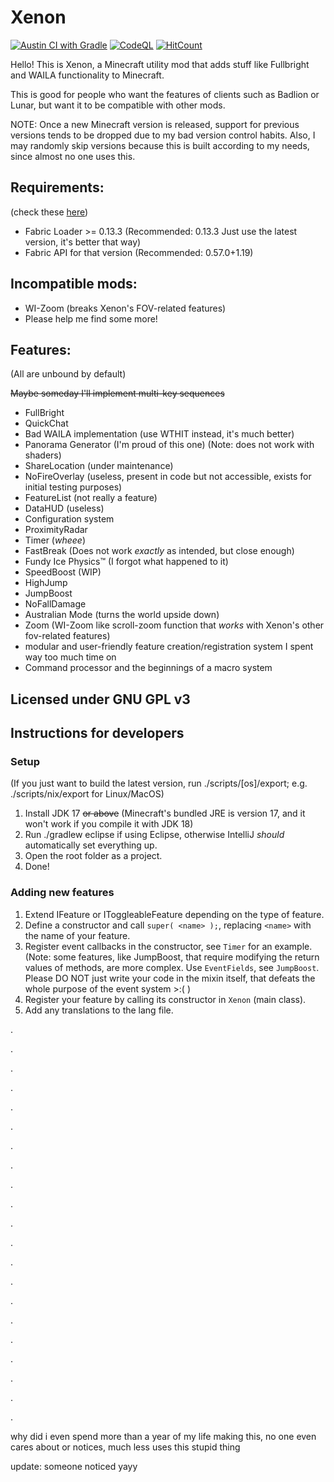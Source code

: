 # Xenon

[![Austin CI with Gradle](https://github.com/AV306/xenon/actions/workflows/austin_gradle.yml/badge.svg)](https://github.com/AV306/xenon/actions/workflows/austin_gradle.yml)
[![CodeQL](https://github.com/AV306/xenon/actions/workflows/codeql-analysis.yml/badge.svg)](https://github.com/AV306/xenon/actions/workflows/codeql-analysis.yml)
[![HitCount](https://hits.dwyl.com/AV306/xenon.svg?style=flat&show=unique)](http://hits.dwyl.com/AV306/xenon)

Hello! This is Xenon, a Minecraft utility mod that adds stuff like Fullbright and WAILA functionality to Minecraft.

This is good for people who want the features of clients such as Badlion or Lunar, but want it to be compatible with other mods.

NOTE: Once a new Minecraft version is released, support for previous versions tends to be dropped due to my bad version control habits. Also, I may randomly skip versions because this is built according to my needs, since almost no one uses this.

## Requirements:

(check these [here](https://fabricmc.net/develop))

- Fabric Loader >= 0.13.3 (Recommended: 0.13.3 Just use the latest version, it's better that way)
- Fabric API for that version (Recommended: 0.57.0+1.19)

## Incompatible mods:

- WI-Zoom (breaks Xenon's FOV-related features)
- Please help me find some more!

## Features:

(All are unbound by default)

~~Maybe someday I'll implement multi-key sequences~~

- FullBright 
- QuickChat
- Bad WAILA implementation (use WTHIT instead, it's much better)
- Panorama Generator (I'm proud of this one) (Note: does not work with shaders)
- ShareLocation (under maintenance)
- NoFireOverlay (useless, present in code but not accessible, exists for initial testing purposes)
- FeatureList (not really a feature)
- DataHUD (useless)
- Configuration system
- ProximityRadar
- Timer (*wheee*)
- FastBreak (Does not work *exactly* as intended, but close enough)
- Fundy Ice Physics™ (I forgot what happened to it)
- SpeedBoost (WIP)
- HighJump
- JumpBoost
- NoFallDamage
- Australian Mode (turns the world upside down)
- Zoom (WI-Zoom like scroll-zoom function that *works* with Xenon's other fov-related features)
- modular and user-friendly feature creation/registration system I spent way too much time on
- Command processor and the beginnings of a macro system

## Licensed under GNU GPL v3

## Instructions for developers

### Setup

(If you just want to build the latest version, run ./scripts/\[os\]/export; e.g. ./scripts/nix/export for Linux/MacOS)

1. Install JDK 17 ~~or above~~ (Minecraft's bundled JRE is version 17, and it won't work if you compile it with JDK 18)
2. Run ./gradlew eclipse if using Eclipse, otherwise IntelliJ *should* automatically set everything up.
3. Open the root folder as a project.
4. Done!

### Adding new features

1. Extend IFeature or IToggleableFeature depending on the type of feature.
2. Define a constructor and call `super( <name> );`, replacing `<name>` with the name of your feature.
3. Register event callbacks in the constructor, see `Timer` for an example. (Note: some features, like JumpBoost, that require  modifying the return values of methods, are more complex. Use `EventFields`, see `JumpBoost`. Please DO NOT just write your code in the mixin itself, that defeats the whole purpose of the event system >:( )
4. Register your feature by calling its constructor in `Xenon` (main class).
5. Add any translations to the lang file.

.

.

.

.

.

.

.

.

.

.

.

.

.

.

.

.

.

.

.

.

.

why did i even spend more than a year of my life making this, no one even cares about or notices, much less uses this stupid thing

update: someone noticed yayy
